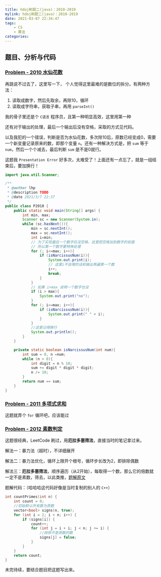 ```yaml
---
title: hdoj刷题二(java)：2010-2019
mylink: hdoj刷题二(java)：2010-2019
date: 2021-03-07 22:34:47
tags:
	- CS
	- 算法
categories:
---
```


## 题目、分析与代码

### [Problem - 2010 水仙花数](http://acm.hdu.edu.cn/showproblem.php?pid=2010)

再跳说不过去了，这里写一下， 个人觉得这里最难的是数位的拆分。有两种方法：

1. 读取成数字，然后先取余，再除10，循环
2. 读取成字符串，获取子串，再用 `parseInt()`

我的骨子里还是个 `C语言` 程序员，且第一种明显高效，这里用第一种

还有对于输出的处理，最后一个输出后没有空格，采取的方式见代码。

以及我犯的一个错误，判断是否为水仙花数，多次除10后，原数已经变成0，需要一个新变量记录原来的数，即那个变量 `n`。还有一种解决方式是，把 `sum` 等于 `num`，然后一个个减去，最后判断 `sum` 是不是0就行。

这题我 `Presentation Error` 好多次，太难受了！上面还有一点忘了，就是一组结束后，要加换行！

```java
import java.util.Scanner;

/**
 * @author lhp
 * @description TODO
 * @date 2021/3/7 22:37
 */
public class P2010 {
    public static void main(String[] args) {
        int min, max;
        Scanner sc = new Scanner(System.in);
        while (sc.hasNext()){
            min = sc.nextInt();
            max = sc.nextInt();
            int i=min;
            // 为了实现最后一个数字后没空格，这里把空格加到数字的前面
            // 所以第一个数字要特殊处理
            for (; i<=max; i++){
                if (isNarcissusNum(i)){
                    System.out.print(i);
                    // 这里i不自增的话和输出两遍第一个数
                    i++;
                    break;
                }
            }
            // 如果 i>max 说明一个数字也没
            if (i > max){
                System.out.print("no");
            }
            for (; i<=max; i++){
                if (isNarcissusNum(i)){
                    System.out.print(" " + i);
                }
            }
            //这里记得换行
            System.out.println();
        }
    }

    private static boolean isNarcissusNum(int num){
        int sum = 0, n =num;
        while (n > 0){
            int digit = n % 10;
            sum += digit * digit * digit;
            n /= 10;
        }
        return num == sum;
    }
}
```

### [Problem - 2011 多项式求和](http://acm.hdu.edu.cn/showproblem.php?pid=2011)

这题就弄个 `for` 循环吧，应该能过

### [Problem - 2012 素数判定](http://acm.hdu.edu.cn/showproblem.php?pid=2012)

这题很经典，LeetCode 刷过，用**厄拉多塞筛法**，直接当时的笔记拿过来。

解法一：暴力法（超时），不详细展开

解法二：暴力法优化，循环上限开个根号，循环步长改为2，即排除偶数

解法三：**厄拉多塞筛法**，顺序遍历（从2开始），每取得一个数，那么它的倍数就一定不是素数，筛去，以此类推，[题解原文](https://leetcode-cn.com/problems/count-primes/solution/ji-shu-zhi-shu-bao-li-fa-ji-you-hua-shai-fa-ji-you/)

题解代码：（哈哈哈这代码好像是当时复制的别人的 `C++`）

```c++
int countPrimes(int n) {
    int count = 0;
    //初始默认所有数为质数
    vector<bool> signs(n, true);
    for (int i = 2; i < n; i++) {
        if (signs[i]) {
            count++;
            for (int j = i + i; j < n; j += i) {
                //排除不是质数的数
                signs[j] = false;
            }
        }
    }
    return count;
}
```

未完待续，要结合题目把这题写出来。